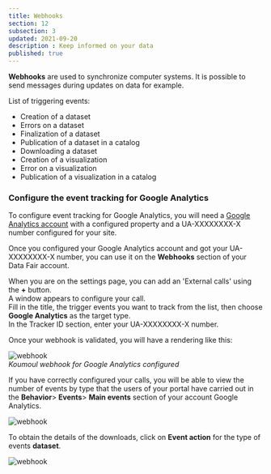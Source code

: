 ```yaml
---
title: Webhooks
section: 12
subsection: 3
updated: 2021-09-20
description : Keep informed on your data
published: true
---
```


**Webhooks** are used to synchronize computer systems. It is possible to send messages during updates on data for example.

List of triggering events:

* Creation of a dataset
* Errors on a dataset
* Finalization of a dataset
* Publication of a dataset in a catalog
* Downloading a dataset
* Creation of a visualization
* Error on a visualization
* Publication of a visualization in a catalog

### Configure the event tracking for Google Analytics

To configure event tracking for Google Analytics, you will need a [Google Analytics account](https://support.google.com/analytics/answer/1008015?hl=fr)
with a configured property and a UA-XXXXXXXX-X number configured for your site.

Once you configured your Google Analytics account and got your UA-XXXXXXXX-X number, you can use it on the **Webhooks** section of your Data Fair account.

When you are on the settings page, you can add an 'External calls' using the **+** button.  
A window appears to configure your call.  
Fill in the title, the trigger events you want to track from the list, then choose **Google Analytics** as the target type.  
In the Tracker ID section, enter your UA-XXXXXXXX-X number.

Once your webhook is validated, you will have a rendering like this:

![webhook](./images/user-guide-backoffice/web-2-identifiant.jpg)  
*Koumoul webhook for Google Analytics configured*

If you have correctly configured your calls, you will be able to view the number of events by type that the users of your portal have carried out in the **Behavior**> **Events**> **Main events** section of your account Google Analytics.

![webhook](./images/user-guide-backoffice/web-3-events.jpg)

To obtain the details of the downloads, click on **Event action** for the type of events **dataset**.

![webhook](./images/user-guide-backoffice/web-4-liste-events.jpg)
